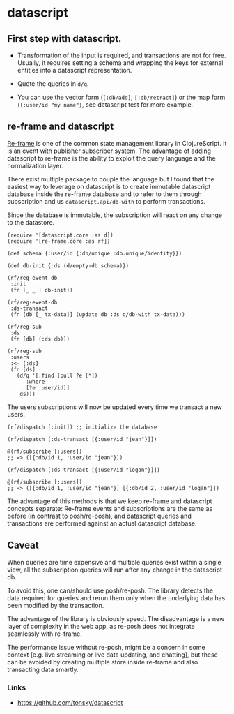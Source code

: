 # datascript


## First step with datascript.

-   Transformation of the input is required, and transactions are not for free. Usually, it requires setting a schema and wrapping the keys for external entities into a datascript representation.

-   Quote the queries in `d/q`.

-   You can use the vector form (`[:db/add]`, `[:db/retract]`) or the map form (`{:user/id "my name"}`, see datascript test for more example.


## re-frame and datascript

[Re-frame](https://github.com/day8/re-frame) is one of the common state management library in ClojureScript. It is an event with publisher subscriber system. The advantage of adding datascript to re-frame is the ability to exploit the query language and the normalization layer.

There exist multiple package to couple the language but I found that the easiest way to leverage on datascript is to create immutable datascript database inside the re-frame database and to refer to them through subscription and us `datascript.api/db-with` to perform transactions.

Since the database is immutable, the subscription will react on any change to the datastore.

```clojurescript
(require '[datascript.core :as d])
(require '[re-frame.core :as rf])

(def schema {:user/id {:db/unique :db.unique/identity}})

(def db-init {:ds (d/empty-db schema)})

(rf/reg-event-db
 :init
 (fn [_ _ ] db-init))

(rf/reg-event-db
 :ds-transact
 (fn [db [_ tx-data]] (update db :ds d/db-with tx-data)))

(rf/reg-sub
 :ds
 (fn [db] (:ds db)))

(rf/reg-sub
 :users
 :<- [:ds]
 (fn [ds]
   (d/q '[:find (pull ?e [*])
	  :where
	  [?e :user/id]]
	ds)))
```

The users subscriptions will now be updated every time we transact a new users.

```clojurescript
(rf/dispatch [:init]) ;; initialize the database

(rf/dispatch [:ds-transact [{:user/id "jean"}]])

@(rf/subscribe [:users])
;; => ([{:db/id 1, :user/id "jean"}])

(rf/dispatch [:ds-transact [{:user/id "logan"}]])

@(rf/subscribe [:users])
;; => ([{:db/id 1, :user/id "jean"}] [{:db/id 2, :user/id "logan"}])
```

The advantage of this methods is that we keep re-frame and datascript concepts separate: Re-frame events and subscriptions are the same as before (in contrast to posh/re-posh), and datascript queries and transactions are performed against an actual datascript database.


## Caveat

When queries are time expensive and multiple queries exist within a single view, all the subscription queries will run after any change in the datascript db.

To avoid this, one can/should use posh/re-posh. The library detects the data required for queries and rerun them only when the underlying data has been modified by the transaction.

The advantage of the library is obviously speed. The disadvantage is a new layer of complexity in the web app, as re-posh does not integrate seamlessly with re-frame.

The performance issue without re-posh, might be a concern in some context [e.g. live streaming or live data updating, and chatting], but these can be avoided by creating multiple store inside re-frame and also transacting data smartly.


### Links

-   <https://github.com/tonsky/datascript>
